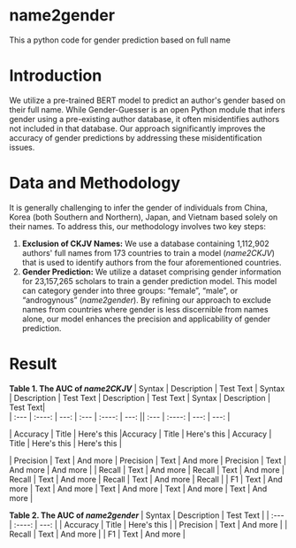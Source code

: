 # name2gender
This a python code for gender prediction based on full name
# Introduction
We utilize a pre-trained BERT model to predict an author's gender based on their full name. While Gender-Guesser is an open Python module that infers gender using a pre-existing author database, it often misidentifies authors not included in that database. Our approach significantly improves the accuracy of gender predictions by addressing these misidentification issues.
# Data and Methodology
It is generally challenging to infer the gender of individuals from China, Korea (both Southern and Northern), Japan, and Vietnam based solely on their names. To address this, our methodology involves two key steps:
1.	**Exclusion of CKJV Names:** We use a database containing 1,112,902 authors' full names from 173 countries to train a model (*name2CKJV*) that is used to identify authors from the four aforementioned countries.
2.	**Gender Prediction:** We utilize a dataset comprising gender information for 23,157,265 scholars to train a gender prediction model. This model can category gender into three groups: “female”, “male”, or “androgynous” (*name2gender*).
By refining our approach to exclude names from countries where gender is less discernible from names alone, our model enhances the precision and applicability of gender prediction.

# Result
**Table 1. The AUC of *name2CKJV***
| Syntax      | Description | Test Text     | Syntax      | Description | Test Text   | Description | Test Text     | Syntax      | Description | Test Text|  
| :---        |    :----:   |          ---: | :---        |    :----:   |          ---: || :---        |    :----:   |          ---: |          ---: |


| Accuracy      | Title       | Here's this   |Accuracy      | Title       | Here's this   | Accuracy      | Title       | Here's this   | Here's this   |


| Precision   | Text        | And more      | Precision   | Text        | And more      | Precision   | Text        | And more      | And more      |
| Recall      | Text        | And more      | Recall      | Text        | And more      | Recall      | Text        | And more      | Recall      | Text        | And more      | Recall      | 
| F1   | Text        | And more      | Text        | And more      | Text        | And more      | Text        | And more      | Text        | And more     |


**Table 2. The AUC of *name2gender***
| Syntax      | Description | Test Text     |
| :---        |    :----:   |          ---: |
| Accuracy      | Title       | Here's this   |
| Precision   | Text        | And more      |
| Recall      | Text        | And more      |
| F1   | Text        | And more      |
